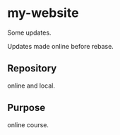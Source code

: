 # my-website

Some updates.

Updates made online before rebase.

## Repository

online and local.

## Purpose

online course.
